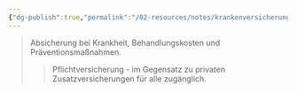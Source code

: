 ```yaml
---
{"dg-publish":true,"permalink":"/02-resources/notes/krankenversicherung/","tags":["sozialversicherung/gesundheit"],"noteIcon":"","updated":"2025-08-28T17:45:56.000+02:00"}
---
```


>Absicherung bei Krankheit, Behandlungskosten und Präventionsmaßnahmen.
>>Pflichtversicherung - im Gegensatz zu privaten Zusatzversicherungen für alle zugänglich.